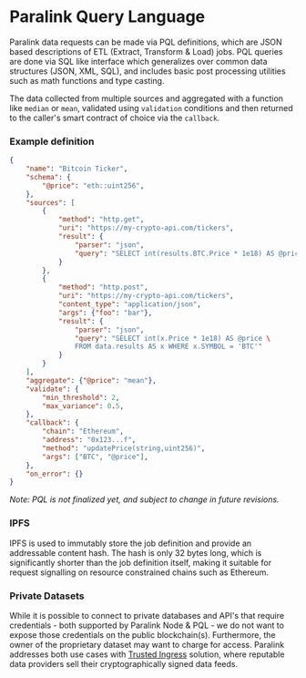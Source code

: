 <!--
order: 5
-->

# Paralink Query Language

Paralink data requests can be made via PQL definitions, which are JSON based descriptions of ETL (Extract, Transform & Load) jobs. PQL queries are done via SQL like interface which generalizes over common data structures (JSON, XML, SQL), and includes basic post processing utilities such as math functions and type casting.

The data collected from multiple sources and aggregated with a function like `median` or `mean`, validated using `validation` conditions  and  then returned to the caller's smart contract of choice via the `callback`.

### Example definition

```json
{
    "name": "Bitcoin Ticker",
    "schema": {
        "@price": "eth::uint256",
    },
    "sources": [
        {
            "method": "http.get",
            "uri": "https://my-crypto-api.com/tickers",
            "result": {
                "parser": "json",
                "query": "SELECT int(results.BTC.Price * 1e18) AS @price"
            }
        },
        {
            "method": "http.post",
            "uri": "https://my-crypto-api.com/tickers",
            "content_type": "application/json",
            "args": {"foo": "bar"},
            "result": {
                "parser": "json",
                "query": "SELECT int(x.Price * 1e18) AS @price \
                FROM data.results AS x WHERE x.SYMBOL = 'BTC'"
            }
        }
    ],
    "aggregate": {"@price": "mean"},
    "validate": {
        "min_threshold": 2,
        "max_variance": 0.5,
    },
    "callback": {
        "chain": "Ethereum",
        "address": "0x123...f",
        "method": "updatePrice(string,uint256)",
        "args": ["BTC", "@price"],
    },
    "on_error": {}
}
```



*Note: PQL is not finalized yet, and subject to change in future revisions.*

### IPFS

IPFS is used to immutably store the job definition and provide an addressable content hash. The hash is only 32 bytes long, which is significantly shorter than the job definition itself, making it suitable for request signalling on resource constrained chains such as Ethereum.

### Private Datasets

While it is possible to connect to private databases and API's that require credentials - both supported by Paralink Node & PQL -  we do not want to expose those credentials on the public blockchain(s). Furthermore, the owner of the proprietary dataset may want to charge for access. Paralink addresses both use cases with [Trusted Ingress](/whitepaper/security.html#trusted-ingress) solution, where reputable data providers sell their cryptographically signed data feeds.

